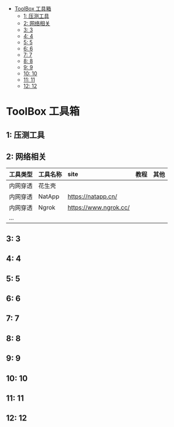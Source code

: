 
- [ToolBox 工具箱](#toolbox-工具箱)
  - [1: 压测工具](#1-压测工具)
  - [2: 网络相关](#2-网络相关)
  - [3: 3](#3-3)
  - [4: 4](#4-4)
  - [5: 5](#5-5)
  - [6: 6](#6-6)
  - [7: 7](#7-7)
  - [8: 8](#8-8)
  - [9: 9](#9-9)
  - [10: 10](#10-10)
  - [11: 11](#11-11)
  - [12: 12](#12-12)

# ToolBox 工具箱

## 1: 压测工具

## 2: 网络相关

| 工具类型 | 工具名称 | site                  | 教程 | 其他 |
| :------- | :------- | :-------------------- | :--- | :--- |
| 内网穿透 | 花生壳   |                       |      |      |
| 内网穿透 | NatApp   | https://natapp.cn/    |      |      |
| 内网穿透 | Ngrok    | https://www.ngrok.cc/ |      |      |
| ...      |          |                       |      |      |

## 3: 3

## 4: 4

## 5: 5

## 6: 6

## 7: 7

## 8: 8

## 9: 9

## 10: 10

## 11: 11

## 12: 12

